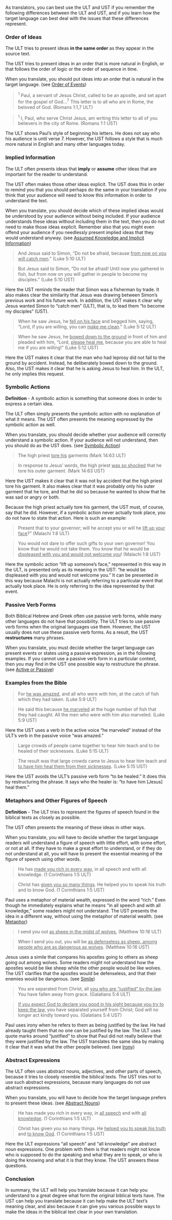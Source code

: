 
As translators, you can best use the ULT and UST if you remember the following differences between the ULT and UST, and if you learn how the target language can best deal with the issues that these differences represent.

### Order of Ideas

The ULT tries to present ideas **in the same order** as they appear in the source text.

The UST tries to present ideas in an order that is more natural in English, or that follows the order of logic or the order of sequence in time.

When you translate, you should put ideas into an order that is natural in the target language. (see [Order of Events](../figs-events/01.md))

<blockquote><sup>1</sup>  Paul, a servant of Jesus Christ, called to be an apostle, and set apart for the gospel of God...<sup>7</sup>  This letter is to all who are in Rome, the beloved of God. (Romans 1:1,7 ULT)</blockquote>



<blockquote><sup>1</sup>  I, Paul, who serve Christ Jesus, am writing this letter to all of you believers in the city of Rome. (Romans 1:1 UST)</blockquote>

The ULT shows Paul’s style of beginning his letters. He does not say who his audience is until verse 7. However, the UST follows a style that is much more natural in English and many other languages today.

### Implied Information

The ULT often presents ideas that **imply** or **assume** other ideas that are important for the reader to understand.

The UST often makes those other ideas explicit. The UST does this in order to remind you that you should perhaps do the same in your translation if you think that your audience will need to know this information in order to understand the text.

When you translate, you should decide which of these implied ideas would be understood by your audience without being included. If your audience understands these ideas without including them in the text, then you do not need to make those ideas explicit. Remember also that you might even offend your audience if you needlessly present implied ideas that they would understand anyway. (see [Assumed Knowledge and Implicit Information](../figs-explicit/01.md))

>And Jesus said to Simon, “Do not be afraid, because <u>from now on you will catch men</u>.” (Luke 5:10 ULT)

<blockquote>But Jesus said to Simon, “Do not be afraid! Until now you gathered in fish, but from now on you will gather in people to become my disciples.” (Luke 5:10 UST)</blockquote>

Here the UST reminds the reader that Simon was a fisherman by trade. It also makes clear the similarity that Jesus was drawing between Simon’s previous work and his future work. In addition, the UST makes it clear why Jesus wanted Simon to “catch men” (ULT), that is, to lead them “to become my disciples” (UST).

>When he saw Jesus, he <u>fell on his face</u> and begged him, saying, “Lord, if you are willing, you can <u>make me clean</u>.” (Luke 5:12 ULT)

<blockquote>When he saw Jesus, he <u>bowed down to the ground</u> in front of him and pleaded with him, “Lord, <u>please heal me</u>, because you are able to heal me if you are willing!” (Luke 5:12 UST)</blockquote>

Here the UST makes it clear that the man who had leprosy did not fall to the ground by accident. Instead, he deliberately bowed down to the ground. Also, the UST makes it clear that he is asking Jesus to heal him. In the ULT, he only implies this request.

### Symbolic Actions

**Definition** - A symbolic action is something that someone does in order to express a certain idea.

The ULT often simply presents the symbolic action with no explanation of what it means. The UST often presents the meaning expressed by the symbolic action as well.

When you translate, you should decide whether your audience will correctly understand a symbolic action. If your audience will not understand, then you should do as the UST does. (see [Symbolic Action](../translate-symaction/01.md))
>The high priest <u>tore his</u> garments (Mark 14:63 ULT)

<blockquote>In response to Jesus’ words, the high priest <u>was so shocked</u> that he tore his outer garment.  (Mark 14:63 UST)</blockquote>

Here the UST makes it clear that it was not by accident that the high priest tore his garment. It also makes clear that it was probably only his outer garment that he tore, and that he did so because he wanted to show that he was sad or angry or both.

Because the high priest actually tore his garment, the UST must, of course, say that he did. However, if a symbolic action never actually took place, you do not have to state that action. Here is such an example:

>Present that to your governor; will he accept you or will he <u>lift up your face</u>?” (Malachi 1:8 ULT)

<blockquote>You would not dare to offer such gifts to your own governor! You know that he would not take them. You know that he would be <u>displeased with you and would not welcome you</u>! (Malachi 1:8 UST) </blockquote>

Here the symbolic action “lift up someone’s face,” represented in this way in the ULT, is presented only as its meaning in the UST: “he would be displeased with you and would not welcome you.” It can be presented in this way because Malachi is not actually referring to a particular event that actually took place. He is only referring to the idea represented by that event.

### Passive Verb Forms

Both Biblical Hebrew and Greek often use passive verb forms, while many other languages do not have that possibility. The ULT tries to use passive verb forms when the original languages use them. However, the UST usually does not use these passive verb forms. As a result, the UST **restructures** many phrases.

When you translate, you must decide whether the target language can present events or states using a passive expression, as in the following examples. If you cannot use a passive verb form in a particular context, then you may find in the UST one possible way to restructure the phrase. (see [Active or Passive](../figs-activepassive/01.md))

### Examples from the Bible

>For <u>he was amazed</u>, and all who were with him, at the catch of fish which they had taken. (Luke 5:9 ULT)

<blockquote>He said this because <u>he marveled</u> at the huge number of fish that they had caught. All the men who were with him also marveled. (Luke 5:9 UST)</blockquote>

Here the UST uses a verb in the active voice “he marveled” instead of the ULT’s verb in the passive voice “was amazed.”

>Large crowds of people came together to hear him teach and to be healed of their sicknesses. (Luke 5:15 ULT)

<blockquote>The result was that large crowds came to Jesus to hear him teach and <u>to have him heal them from their sicknesses</u>. (Luke 5:15 UST)</blockquote>

Here the UST avoids the ULT’s passive verb form “to be healed.” It does this by restructuring the phrase. It says who the healer is: “to have him [Jesus] heal them.”

### Metaphors and Other Figures of Speech

**Definition** - The ULT tries to represent the figures of speech found in the biblical texts as closely as possible.

The UST often presents the meaning of these ideas in other ways.

When you translate, you will have to decide whether the target language readers will understand a figure of speech with little effort, with some effort, or not at all. If they have to make a great effort to understand, or if they do not understand at all, you will have to present the essential meaning of the figure of speech using other words.

>He has <u>made you rich in every way</u>, in all speech and with all knowledge. (1 Corinthians 1:5 ULT)

<blockquote>Christ has <u>given you so many things</u>. He helped you to speak his truth and to know God. (1 Corinthians 1:5 UST)</blockquote>

Paul uses a metaphor of material wealth, expressed in the word “rich.” Even though he immediately explains what he means “in all speech and with all knowledge,” some readers might not understand. The UST presents the idea in a different way, without using the metaphor of material wealth. (see [Metaphor](../figs-metaphor/01.md))

>I send you out <u>as sheep in the midst of wolves</u>, (Matthew 10:16 ULT)

<blockquote>When I send you out, you will be <u>as defenseless as sheep, among people who are as dangerous as wolves</u>. (Matthew 10:16 UST)</blockquote>

Jesus uses a simile that compares his apostles going to others as sheep going out among wolves. Some readers might not understand how the apostles would be like sheep while the other people would be like wolves. The UST clarifies that the apostles would be defenseless, and that their enemies would be dangerous. (see [Simile](../figs-simile/01.md))

>You are separated from Christ, all <u>you who are “justified” by the law</u>. You have fallen away from grace. (Galatians 5:4 ULT)

<blockquote><u>If you expect God to declare you good in his sight because you try to keep the law</u>, you have separated yourself from Christ; God will no longer act kindly toward you. (Galatians 5:4 UST)</blockquote>

Paul uses irony when he refers to them as being justified by the law. He had already taught them that no one can be justified by the law. The ULT uses quote marks around “justified” to show that Paul did not really believe that they were justified by the law. The UST translates the same idea by making it clear that it was what the other people believed. (see [Irony](../figs-irony/01.md))

### Abstract Expressions

The ULT often uses abstract nouns, adjectives, and other parts of speech, because it tries to closely resemble the biblical texts.
The UST tries not to use such abstract expressions, because many languages do not use abstract expressions.

When you translate, you will have to decide how the target language prefers to present these ideas. (see [Abstract Nouns](../figs-abstractnouns/01.md))

>He has made you rich in every way, in <u>all speech</u> and with <u>all knowledge</u>. (1 Corinthians 1:5 ULT)

<blockquote>Christ has given you so many things. He <u>helped you to speak his truth</u> and <u>to know God</u>. (1 Corinthians 1:5 UST)</blockquote>

Here the ULT expressions “all speech” and “all knowledge” are abstract noun expressions. One problem with them is that readers might not know who is supposed to do the speaking and what they are to speak, or who is doing the knowing and what it is that they know. The UST answers these questions.

### Conclusion

In summary, the ULT will help you translate because it can help you understand to a great degree what form the original biblical texts have. The UST can help you translate because it can help make the ULT text’s meaning clear, and also because it can give you various possible ways to make the ideas in the biblical text clear in your own translation.
